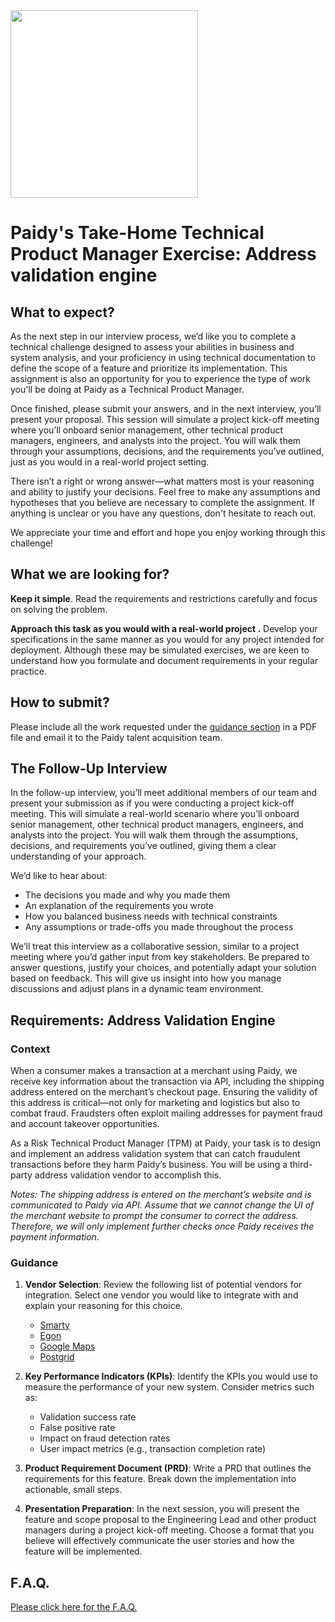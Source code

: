 <img src="/paidy.png?raw=true" width=300 style="background-color:white;">

# Paidy's Take-Home Technical Product Manager Exercise: Address validation engine

## What to expect?
As the next step in our interview process, we’d like you to complete a technical challenge designed to assess your abilities in business and system analysis, and your proficiency in using technical documentation to define the scope of a feature and prioritize its implementation. This assignment is also an opportunity for you to experience the type of work you'll be doing at Paidy as a Technical Product Manager.

Once finished, please submit your answers, and in the next interview, you’ll present your proposal. This session will simulate a project kick-off meeting where you’ll onboard senior management, other technical product managers, engineers, and analysts into the project. You will walk them through your assumptions, decisions, and the requirements you’ve outlined, just as you would in a real-world project setting.

There isn’t a right or wrong answer—what matters most is your reasoning and ability to justify your decisions. Feel free to make any assumptions and hypotheses that you believe are necessary to complete the assignment. If anything is unclear or you have any questions, don't hesitate to reach out.

We appreciate your time and effort and hope you enjoy working through this challenge!

## What we are looking for?
**Keep it simple**. Read the requirements and restrictions carefully and focus on solving the problem.

**Approach this task as you would with a real-world project .** Develop your specifications in the same manner as you would for any project intended for deployment. Although these may be simulated exercises, we are keen to understand how you formulate and document requirements in your regular practice.

## How to submit?
Please include all the work requested under the [guidance section](./AddressValidation.md#guidance) in a PDF file and email it to the Paidy talent acquisition team.

## The Follow-Up Interview

In the follow-up interview, you’ll meet additional members of our team and present your submission as if you were conducting a project kick-off meeting. This will simulate a real-world scenario where you’ll onboard senior management, other technical product managers, engineers, and analysts into the project. You will walk them through the assumptions, decisions, and requirements you’ve outlined, giving them a clear understanding of your approach.

We’d like to hear about:
- The decisions you made and why you made them
- An explanation of the requirements you wrote
- How you balanced business needs with technical constraints
- Any assumptions or trade-offs you made throughout the process

We’ll treat this interview as a collaborative session, similar to a project meeting where you’d gather input from key stakeholders. Be prepared to answer questions, justify your choices, and potentially adapt your solution based on feedback. This will give us insight into how you manage discussions and adjust plans in a dynamic team environment.

## Requirements: Address Validation Engine

### Context

When a consumer makes a transaction at a merchant using Paidy, we receive key information about the transaction via API, including the shipping address entered on the merchant’s checkout page. Ensuring the validity of this address is critical—not only for marketing and logistics but also to combat fraud. Fraudsters often exploit mailing addresses for payment fraud and account takeover opportunities.

As a Risk Technical Product Manager (TPM) at Paidy, your task is to design and implement an address validation system that can catch fraudulent transactions before they harm Paidy’s business. You will be using a third-party address validation vendor to accomplish this.

_Notes: The shipping address is entered on the merchant’s website and is communicated to Paidy via API. Assume that we cannot change the UI of the merchant website to prompt the consumer to correct the address. Therefore, we will only implement further checks once Paidy receives the payment information._

### Guidance

1. **Vendor Selection**: Review the following list of potential vendors for integration. Select one vendor you would like to integrate with and explain your reasoning for this choice.
   - [Smarty](https://www.smarty.com/products/international-address-verification)
   - [Egon](https://www.egon.com/)
   - [Google Maps](https://developers.google.com/maps/documentation/address-validation/requests-validate-address)
   - [Postgrid](https://www.postgrid.com/address-verification/)

2. **Key Performance Indicators (KPIs)**: Identify the KPIs you would use to measure the performance of your new system. Consider metrics such as:
   - Validation success rate
   - False positive rate
   - Impact on fraud detection rates
   - User impact metrics (e.g., transaction completion rate)

3. **Product Requirement Document (PRD)**: Write a PRD that outlines the requirements for this feature. Break down the implementation into actionable, small steps.

4. **Presentation Preparation**: In the next session, you will present the feature and scope proposal to the Engineering Lead and other product managers during a project kick-off meeting. Choose a format that you believe will effectively communicate the user stories and how the feature will be implemented.

## F.A.Q.
[Please click here for the F.A.Q.](./README.md#faq)
